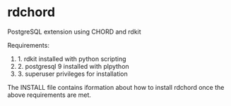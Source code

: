 rdchord
=======

PostgreSQL extension using CHORD and rdkit
<p>
Requirements:
<ol>
<li>1. rdkit installed with python scripting
<li>2. postgresql 9 installed with plpython
<li>3. superuser privileges for installation
</ol>
The INSTALL file contains iformation about how to install rdchord
once the above requirements are met.
